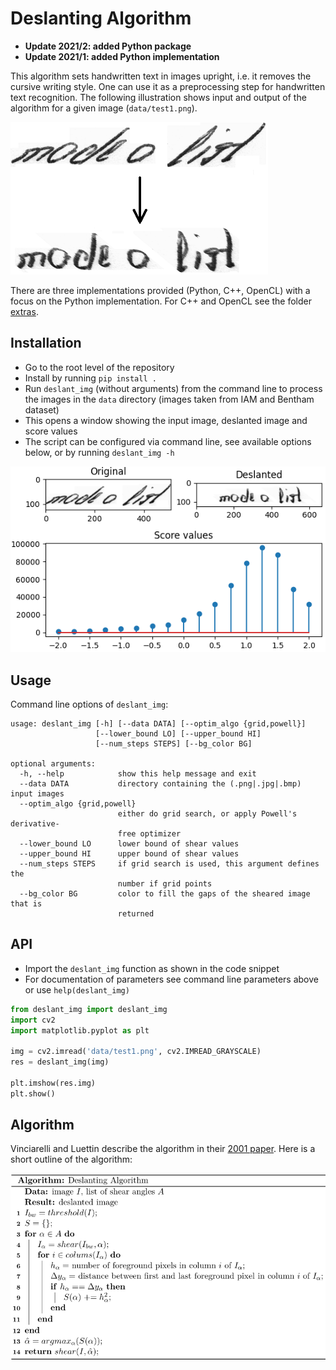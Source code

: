 # Deslanting Algorithm

* **Update 2021/2: added Python package**
* **Update 2021/1: added Python implementation**

This algorithm sets handwritten text in images upright, i.e. it removes the cursive writing style. One can use it as a
preprocessing step for handwritten text recognition. The following illustration shows input and output of the algorithm
for a given image (`data/test1.png`).

![deslanting](doc/example.png)

There are three implementations provided (Python, C++, OpenCL) with a focus on the Python implementation. For C++
and OpenCL see the folder [extras](extras).

## Installation

* Go to the root level of the repository
* Install by running `pip install .`
* Run `deslant_img` (without arguments) from the command line to process the images in the `data` directory (images
  taken from IAM and Bentham dataset)
* This opens a window showing the input image, deslanted image and score values
* The script can be configured via command line, see available options below, or by
  running `deslant_img -h`

![plot](doc/plot.png)

## Usage

Command line options of `deslant_img`:

```
usage: deslant_img [-h] [--data DATA] [--optim_algo {grid,powell}]
                   [--lower_bound LO] [--upper_bound HI]
                   [--num_steps STEPS] [--bg_color BG]

optional arguments:
  -h, --help            show this help message and exit
  --data DATA           directory containing the (.png|.jpg|.bmp) input images
  --optim_algo {grid,powell}
                        either do grid search, or apply Powell's derivative-
                        free optimizer
  --lower_bound LO      lower bound of shear values
  --upper_bound HI      upper bound of shear values
  --num_steps STEPS     if grid search is used, this argument defines the
                        number if grid points
  --bg_color BG         color to fill the gaps of the sheared image that is
                        returned
```

## API

* Import the `deslant_img` function as shown in the code snippet
* For documentation of parameters see command line parameters above or use `help(deslant_img)`

````python
from deslant_img import deslant_img
import cv2
import matplotlib.pyplot as plt

img = cv2.imread('data/test1.png', cv2.IMREAD_GRAYSCALE)
res = deslant_img(img)

plt.imshow(res.img)
plt.show()
````

## Algorithm

Vinciarelli and Luettin describe the algorithm in their [2001 paper](http://dx.doi.org/10.1016/S0167-8655(01)00042-3).
Here is a short outline of the algorithm:

![algo](doc/algo.png)

